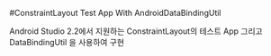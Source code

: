 #ConstraintLayout Test App 
    With AndroidDataBindingUtil
    
Android Studio 2.2에서 지원하는 ConstraintLayout의 테스트 App
그리고 DataBindingUtil 을 사용하여 구현

